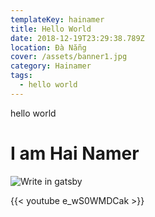 ```yaml
---
templateKey: hainamer
title: Hello World
date: 2018-12-19T23:29:38.789Z
location: Đà Nẵng
cover: /assets/banner1.jpg
category: Hainamer
tags:
  - hello world
---
```

hello world

# I am Hai Namer

![Write in gatsby](/assets/starter-logo-1024.png "Write in gatsby")

{{< youtube e_wS0WMDCak >}}
